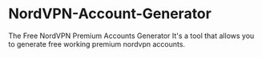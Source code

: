 # NordVPN-Account-Generator
The Free NordVPN Premium Accounts Generator It's a tool that allows you to generate free working premium nordvpn accounts.

